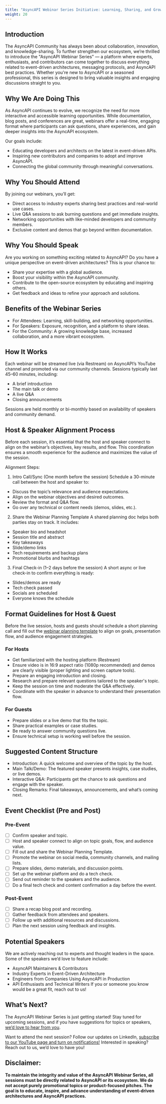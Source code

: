 ```yaml
---
title: "AsyncAPI Webinar Series Initiative: Learning, Sharing, and Growing Together"
weight: 20
---
```


## Introduction

The AsyncAPI Community has always been about collaboration, innovation, and knowledge-sharing. To further strengthen our ecosystem, we’re thrilled to introduce the "AsyncAPI Webinar Series" — a platform where experts, enthusiasts, and contributors can come together to discuss everything related to event-driven architectures, messaging protocols, and AsyncAPI best practices. Whether you're new to AsyncAPI or a seasoned professional, this series is designed to bring valuable insights and engaging discussions straight to you.

## Why We Are Doing This

As AsyncAPI continues to evolve, we recognize the need for more interactive and accessible learning opportunities. While documentation, blog posts, and conferences are great, webinars offer a real-time, engaging format where participants can ask questions, share experiences, and gain deeper insights into the AsyncAPI ecosystem.

Our goals include:
- Educating developers and architects on the latest in event-driven APIs.
- Inspiring new contributors and companies to adopt and improve AsyncAPI.
- Connecting the global community through meaningful conversations.

## Why You Should Attend

By joining our webinars, you’ll get:
- Direct access to industry experts sharing best practices and real-world use cases.
- Live Q&A sessions to ask burning questions and get immediate insights.
- Networking opportunities with like-minded developers and community members.
- Exclusive content and demos that go beyond written documentation.

## Why You Should Speak

Are you working on something exciting related to AsyncAPI? Do you have a unique perspective on event-driven architectures? This is your chance to:
- Share your expertise with a global audience.
- Boost your visibility within the AsyncAPI community.
- Contribute to the open-source ecosystem by educating and inspiring others.
- Get feedback and ideas to refine your approach and solutions.

## Benefits of the Webinar Series

- For Attendees: Learning, skill-building, and networking opportunities.
- For Speakers: Exposure, recognition, and a platform to share ideas.
- For the Community: A growing knowledge base, increased collaboration, and a more vibrant ecosystem.

## How It Works

Each webinar will be streamed live (via Restream) on AsyncAPI’s YouTube channel and promoted via our community channels. Sessions typically last 45–60 minutes, including:

- A brief introduction
- The main talk or demo
- A live Q&A
- Closing announcements

Sessions are held monthly or bi-monthly based on availability of speakers and community demand.

## Host & Speaker Alignment Process

Before each session, it’s essential that the host and speaker connect to align on the webinar’s objectives, key results, and flow. This coordination ensures a smooth experience for the audience and maximizes the value of the session.

Alignment Steps:

1. Intro Call/Sync (One month before the session)
Schedule a 30-minute call between the host and speaker to:

- Discuss the topic’s relevance and audience expectations.
- Align on the webinar objectives and desired outcomes.
- Review the format and Q&A flow.
- Go over any technical or content needs (demos, slides, etc.).

2. Share the Webinar Planning Template
A shared planning doc helps both parties stay on track. It includes:

- Speaker bio and headshot
- Session title and abstract
- Key takeaways
- Slide/demo links
- Tech requirements and backup plans
- Promotional blurbs and hashtags

3. Final Check-in (1–2 days before the session)
A short async or live check-in to confirm everything is ready:

- Slides/demos are ready
- Tech check passed
- Socials are scheduled
- Everyone knows the schedule

## Format Guidelines for Host & Guest

Before the live session, hosts and guests should schedule a short planning call and fill out the [webinar planning template](webinar_planning_template) to align on goals, presentation flow, and audience engagement strategies.

### For Hosts

- Get familiarized with the hosting platform (Restream)
- Ensure video is in 16:9 aspect ratio (1080p recommended) and demos are clearly visible (proper lighting and screen capture tools).
- Prepare an engaging introduction and closing.
- Research and prepare relevant questions tailored to the speaker's topic.
- Keep the session on time and moderate the Q&A effectively.
- Coordinate with the speaker in advance to understand their presentation flow.

### For Guests

- Prepare slides or a live demo that fits the topic.
- Share practical examples or case studies.
- Be ready to answer community questions live.
- Ensure technical setup is working well before the session.

## Suggested Content Structure

- Introduction: A quick welcome and overview of the topic by the host.
- Main Talk/Demo: The featured speaker presents insights, case studies, or live demos.
- Interactive Q&A: Participants get the chance to ask questions and engage with the speaker.
- Closing Remarks: Final takeaways, announcements, and what’s coming next.

## Event Checklist (Pre and Post)

### Pre-Event

- [ ] Confirm speaker and topic.
- [ ] Host and speaker connect to align on topic goals, flow, and audience value.
- [ ] Fill out and share the Webinar Planning Template.
- [ ] Promote the webinar on social media, community channels, and mailing lists.
- [ ] Prepare slides, demo materials, and discussion points.
- [ ] Set up the webinar platform and do a tech check.
- [ ] Send out reminder to the speakers and the audience.
- [ ] Do a final tech check and content confirmation a day before the event.

### Post-Event

- [ ] Share a recap blog post and recording.
- [ ] Gather feedback from attendees and speakers.
- [ ] Follow up with additional resources and discussions.
- [ ] Plan the next session using feedback and insights.

## Potential Speakers

We are actively reaching out to experts and thought leaders in the space. Some of the speakers we’d love to feature include:
- AsyncAPI Maintainers & Contributors
- Industry Experts in Event-Driven Architecture
- Engineers from Companies Using AsyncAPI in Production
- API Enthusiasts and Technical Writers
If you or someone you know would be a great fit, reach out to us!

## What’s Next?

The AsyncAPI Webinar Series is just getting started! Stay tuned for upcoming sessions, and if you have suggestions for topics or speakers, [we’d love to hear from you](https://asyncapi.com/slack-invite).

Want to attend the next session? Follow our updates on LinkedIn, [subscribe to our YouTube page and turn on notifications!](https://www.youtube.com/@AsyncAPI) Interested in speaking? Reach out to us, we’d love to have you!

## Disclaimer:

**To maintain the integrity and value of the AsyncAPI Webinar Series, all sessions must be directly related to AsyncAPI or its ecosystem. We do not accept purely promotional topics or product-focused pitches. The goal is to educate, inspire, and advance understanding of event-driven architectures and AsyncAPI practices.**